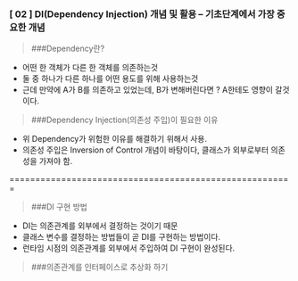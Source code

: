 ### [ 02 ] DI(Dependency Injection) 개념 및 활용 – 기초단계에서 가장 중요한 개념

> ###Dependency란?

- 어떤 한 객체가 다른 한 객체를 의존하는것
- 둘 중 하나가 다른 하나를 어떤 용도를 위해 사용하는것
- 근데 만약에 A가 B를 의존하고 있었는데, B가 변해버린다면 ?
  A한테도 영향이 갈것이다.


> ###Dependency Injection(의존성 주입)이 필요한 이유

- 위 Dependency가 위험한 이유를 해결하기 위해서 사용.
- 의존성 주입은 Inversion of Control 개념이 바탕이다, 클래스가 외부로부터 의존성을 가져야 함.<br>

=======================================================

> ###DI 구현 방법
- DI는 의존관계를 외부에서 결정하는 것이기 때문
- 클래스 변수를 결정하는 방법들이 곧 DI를 구현하는 방법이다.
- 런타임 시점의 의존관계를 외부에서 주입하여 DI 구현이 완성된다.

> ###의존관계를 인터페이스로 추상화 하기



